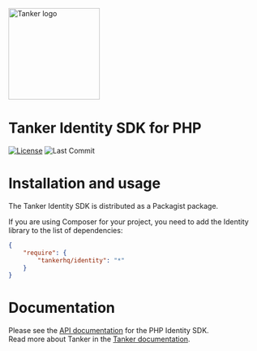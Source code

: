 [last-commit-badge]: https://img.shields.io/github/last-commit/TankerHQ/identity-php.svg?label=Last%20commit&logo=github
[license-badge]: https://img.shields.io/badge/License-Apache%202.0-blue.svg
[license-link]: https://opensource.org/licenses/Apache-2.0

<a href="#readme"><img src="https://tanker.io/images/github-logo.png" alt="Tanker logo" width="180" /></a>

# Tanker Identity SDK for PHP

[![License][license-badge]][license-link]
![Last Commit][last-commit-badge]

# Installation and usage

The Tanker Identity SDK is distributed as a Packagist package.

If you are using Composer for your project, you need to add the Identity library to the list of dependencies:

```json
{
    "require": {
        "tankerhq/identity": "*"
    }
}
```

# Documentation

Please see the [API documentation](https://docs.tanker.io/latest/api/identity/php/) for the PHP Identity SDK.  
Read more about Tanker in the [Tanker documentation](https://docs.tanker.io).

